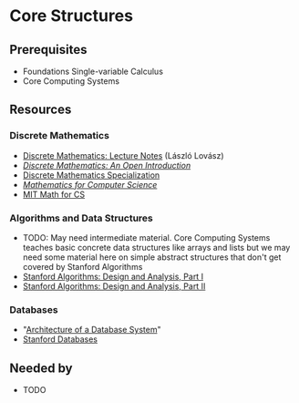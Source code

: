 # Core Structures

## Prerequisites
- Foundations Single-variable Calculus
- Core Computing Systems

## Resources

### Discrete Mathematics
- [Discrete Mathematics: Lecture Notes](http://www.cs.elte.hu/~lovasz/dmbook.ps) (László Lovász)
- *[Discrete Mathematics: An Open Introduction](http://discrete.openmathbooks.org/dmoi/)*
- [Discrete Mathematics Specialization](https://www.coursera.org/specializations/discrete-mathematics)
- *[Mathematics for Computer Science](https://courses.csail.mit.edu/6.042/spring17/mcs.pdf)*
- [MIT Math for CS](https://ocw.mit.edu/courses/electrical-engineering-and-computer-science/6-042j-mathematics-for-computer-science-spring-2015/index.htm)

### Algorithms and Data Structures
- TODO: May need intermediate material. Core Computing Systems teaches basic concrete data structures like arrays and lists but we may need some material here on simple abstract structures that don't get covered by Stanford Algorithms
- [Stanford Algorithms: Design and Analysis, Part I](https://lagunita.stanford.edu/courses/course-v1:Engineering+Algorithms1+SelfPaced/about)
- [Stanford Algorithms: Design and Analysis, Part II](https://lagunita.stanford.edu/courses/course-v1:Engineering+Algorithms2+SelfPaced/about)

### Databases
- "[Architecture of a Database System](http://db.cs.berkeley.edu/papers/fntdb07-architecture.pdf)"
- [Stanford Databases](https://lagunita.stanford.edu/courses/DB/2014/SelfPaced/about)

## Needed by
- TODO